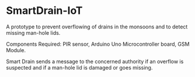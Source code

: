 # SmartDrain-IoT
A prototype to prevent overflowing of drains in the monsoons and to detect missing man-hole lids.

Components Required:
PIR sensor,
Arduino Uno Microcontroller board,
GSM Module.

Smart Drain sends a message to the concerned authority if an overflow is suspected and if a man-hole lid is damaged or goes missing.

